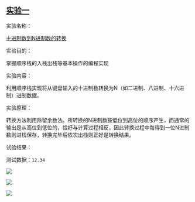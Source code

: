 ## [实验一](https://github.com/tangyihengsb/datastructure-algorithms/tree/master/course-experiment/convert-decimal-Ndigit)

实验名称：

  [十进制数到N进制数的转换](https://github.com/tangyihengsb/datastructure-algorithms/tree/master/course-experiment/convert-decimal-Ndigit)
  
实验目的：

  掌握顺序栈的入栈出栈等基本操作的编程实现
  
实验内容：

  利用顺序栈实现将从键盘输入的十进制数转换为N（如二进制、八进制、十六进制）进制数据。
  
实验原理：

  转换方法利用除留余数法。所转换的N进制数按低位到高位的顺序产生，而通常的输出是从高位到低位的，恰好与计算过程相反，因此转换过程中每得到一位N进制数则进栈保存，转换完毕后依次出栈则正好是转换结果。

试验结果：

测试数据：`12.34`

![](https://tyh-blog-image.oss-cn-beijing.aliyuncs.com/%E6%95%B0%E6%8D%AE%E7%BB%93%E6%9E%84%E4%B8%8E%E7%AE%97%E6%B3%95-%E5%9B%BE%E7%89%87/%E8%AF%BE%E7%A8%8B%E5%AE%9E%E9%AA%8C%E6%88%AA%E5%9B%BE/decimal-1.png)

![](https://tyh-blog-image.oss-cn-beijing.aliyuncs.com/%E6%95%B0%E6%8D%AE%E7%BB%93%E6%9E%84%E4%B8%8E%E7%AE%97%E6%B3%95-%E5%9B%BE%E7%89%87/%E8%AF%BE%E7%A8%8B%E5%AE%9E%E9%AA%8C%E6%88%AA%E5%9B%BE/decimal-8.png)

![](https://tyh-blog-image.oss-cn-beijing.aliyuncs.com/%E6%95%B0%E6%8D%AE%E7%BB%93%E6%9E%84%E4%B8%8E%E7%AE%97%E6%B3%95-%E5%9B%BE%E7%89%87/%E8%AF%BE%E7%A8%8B%E5%AE%9E%E9%AA%8C%E6%88%AA%E5%9B%BE/decimal-16.png)

